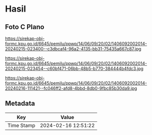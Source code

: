 # Hasil

## Foto C Plano

https://sirekap-obj-formc.kpu.go.id/6645/pemilu/ppwp/14/06/09/20/02/1406092002014-20240215-023400--c3dbcaf4-96a2-4135-bb31-75435a667c87.jpg

https://sirekap-obj-formc.kpu.go.id/6645/pemilu/ppwp/14/06/09/20/02/1406092002014-20240215-023454--c60bf471-06bb-48b5-b770-384444b4fdc3.jpg

https://sirekap-obj-formc.kpu.go.id/6645/pemilu/ppwp/14/06/09/20/02/1406092002014-20240216-111421--fc046ff2-afd8-4bbd-8db0-9fbc85b30da9.jpg


## Metadata

| Key        | Value               |
| ---------- | ------------------- |
| Time Stamp | 2024-02-16 12:51:22 |




